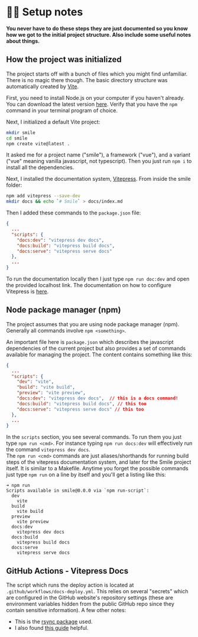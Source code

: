# 👩‍💻 Setup notes

**You never have to do these steps they are just documented so you know how we
got to the initial project structure. Also include some useful notes about
things.**

## How the project was initialized

The project starts off with a bunch of files which you might find unfamiliar.
There is no magic there though. The basic directory structure was automatically
created by [Vite](https://vitejs.dev).

First, you need to install Node.js on your computer if you haven't already. You
can download the latest version [here](https://nodejs.org/en/download/). Verify
that you have the `npm` command in your terminal program of choice.

Next, I initialized a default Vite project:

```sh
mkdir smile
cd smile
npm create vite@latest .
```

It asked me for a project name ("smile"), a framework ("vue"), and a variant
("vue" meaning vanilla javascript, not typescript). Then you just run `npm i` to
install all the dependencies.

Next, I installed the documentation system,
[Vitepress](https://vitepress.vuejs.org). From inside the smile folder:

```sh
npm add vitepress --save-dev
mkdir docs && echo `# Smile` > docs/index.md
```

Then I added these commands to the `package.json` file:

```json
{
  ...
  "scripts": {
    "docs:dev": "vitepress dev docs",
    "docs:build": "vitepress build docs",
    "docs:serve": "vitepress serve docs"
  },
  ...
}
```

To run the documentation locally then I just type `npm run doc:dev` and open the
provided localhost link. The documentation on how to configure Vitepress is
[here](https://vitepress.vuejs.org).

## Node package manager (npm)

The project assumes that you are using node package manager (npm). Generally all
commands involve `npm <something>`.

An important file here is `package.json` which describes the javascript
dependencies of the current project but also provides a set of commands
available for managing the project. The content contains something like this:

```json
{
  ...
  "scripts": {
    "dev": "vite",
    "build": "vite build",
    "preview": "vite preview",
    "docs:dev": "vitepress dev docs",  // this is a docs command!
    "docs:build": "vitepress build docs", // this too
    "docs:serve": "vitepress serve docs" // this too
  },
  ...
}
```

In the `scripts` section, you see several commands. To run them you just type
`npm run <cmd>`. For instance typing `npm run docs:dev` will effectively run the
command `vitepress dev docs`.  
The `npm run <cmd>` commands are just aliases/shorthands for running build steps
of the vitepress documentation system, and later for the Smile project itself.
It is similar to a Makefile. Anytime you forget the possible commands just type
`npm run` on a line by itself and you'll get a listing like this:

```
➜ npm run
Scripts available in smile@0.0.0 via `npm run-script`:
  dev
    vite
  build
    vite build
  preview
    vite preview
  docs:dev
    vitepress dev docs
  docs:build
    vitepress build docs
  docs:serve
    vitepress serve docs
```

## GitHub Actions - Vitepress Docs

The script which runs the deploy action is located at
`.github/workflows/docs-deploy.yml`. This relies on several "secrets" which are
configured in the GitHub website's repository settings (these are environment
variables hidden from the public GitHub repo since they contain sensitive
information). A few other notes:

- This is the [rsync package](https://github.com/Burnett01/rsync-deployments)
  used.
- I also found [this guide](https://zellwk.com/blog/github-actions-deploy/)
  helpful.
